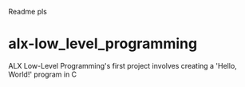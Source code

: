 Readme pls
# alx-low_level_programming
ALX Low-Level Programming's first project involves creating a 'Hello, World!' program in C
